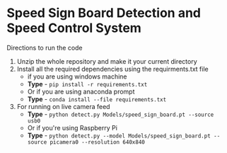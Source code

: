 # Speed Sign Board Detection and Speed Control System

Directions to run the code
1. Unzip the whole repository and make it your current directory 
2. Install all the required dependencies using the requirments.txt file
    * if you are using windows machine
    * **Type** - `pip install -r requirements.txt`
    * Or if you are using anaconda prompt
    * **Type** - `conda install --file requirements.txt`
3. For running on live camera feed 
    * **Type** - `python detect.py Models/speed_sign_board.pt --source usb0`
    * Or if you're using Raspberry Pi
    * **Type** - `python detect.py --model Models/speed_sign_board.pt --source picamera0 --resolution 640x840`
